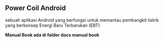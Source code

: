 
## Power Coil Android

sebuah aplikasi Android yang berfungsi untuk memantau pembangkit listrik yang berkonsep Energi Baru Terbarukan (EBT)


**Manual Book ada di folder docs manual book**

